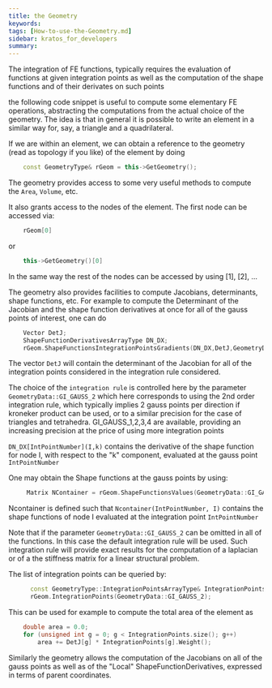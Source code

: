 ```yaml
---
title: the Geometry
keywords: 
tags: [How-to-use-the-Geometry.md]
sidebar: kratos_for_developers
summary: 
---
```


The integration of FE functions, typically requires the evaluation of functions at given integration points as well as the computation of the shape functions and of their derivates on such points

the following code snippet is useful to compute some elementary FE operations, abstracting the computations from the actual choice of the geometry.
The idea is that in general it is possible to write an element in a similar way for, say, a triangle and a quadrilateral.

If we are within an element, we can obtain a reference to the geometry (read as topology if you like) of the element by doing

```cpp
    const GeometryType& rGeom = this->GetGeometry();
```

The geometry provides access to some very useful methods to compute the `Area`, `Volume`, etc.

It also grants access to the nodes of the element. The first node can be accessed via:

```cpp
    rGeom[0]
```

or

```cpp
    this->GetGeometry()[0]
```

In the same way the rest of the nodes can be accessed by using [1], [2], ...

The geometry also provides facilities to compute Jacobians, determinants, shape functions, etc. 
For example to compute the Determinant of the Jacobian and the shape function derivatives at once for all of the gauss points of interest, one can do

```cpp
    Vector DetJ;
    ShapeFunctionDerivativesArrayType DN_DX;
    rGeom.ShapeFunctionsIntegrationPointsGradients(DN_DX,DetJ,GeometryData::GI_GAUSS_2);
```

The vector `DetJ` will contain the determinant of the Jacobian for all of the integration points considered in the integration rule considered.

The choice of the `integration rule` is controlled here by the parameter `GeometryData::GI_GAUSS_2` which here corresponds to using the 2nd order integration rule,
which typically implies 2 gauss points per direction if kroneker product can be used, or to a similar precision for the case of triangles and tetrahedra.
GI_GAUSS_1,2,3,4 are available, providing an increasing precision at the price of using more integration points

`DN_DX[IntPointNumber](I,k)` contains the derivative of the shape function for node I, with respect to the "k" component, evaluated at the gauss point `IntPointNumber`
   
One may obtain the Shape functions at the gauss points by using:

```cpp
     Matrix NContainer = rGeom.ShapeFunctionsValues(GeometryData::GI_GAUSS_2);
```

Ncontainer is defined such that `Ncontainer(IntPointNumber, I)` contains the shape functions of node I evaluated at the integration point `IntPointNumber`

Note that if the parameter `GeometryData::GI_GAUSS_2` can be omitted in all of the functions. In this case the default integration rule will be used. Such integration rule will provide exact results for the computation of a laplacian or of a the stiffness matrix for a linear structural problem.

The list of integration points can be queried by:

```cpp
      const GeometryType::IntegrationPointsArrayType& IntegrationPoints = 
      rGeom.IntegrationPoints(GeometryData::GI_GAUSS_2);
```

This can be used for example to compute the total area of the element as

```cpp
    double area = 0.0;
    for (unsigned int g = 0; g < IntegrationPoints.size(); g++)
        area += DetJ[g] * IntegrationPoints[g].Weight();
```

Similarly the geometry allows the computation of the Jacobians on all of the gauss points as well as of the "Local" ShapeFunctionDerivatives, expressed in terms of parent coordinates.
